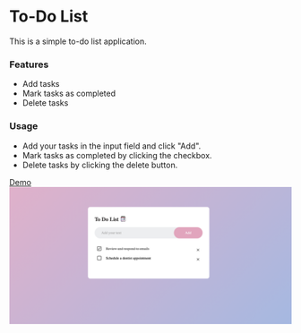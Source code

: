 # To-Do List

This is a simple to-do list application.

### Features
- Add tasks
- Mark tasks as completed
- Delete tasks

### Usage
- Add your tasks in the input field and click "Add".
- Mark tasks as completed by clicking the checkbox.
- Delete tasks by clicking the delete button.

[Demo](https://profound-baklava-0b1927.netlify.app/)
![Screenshot of My To-Do List Site](ss.png)
